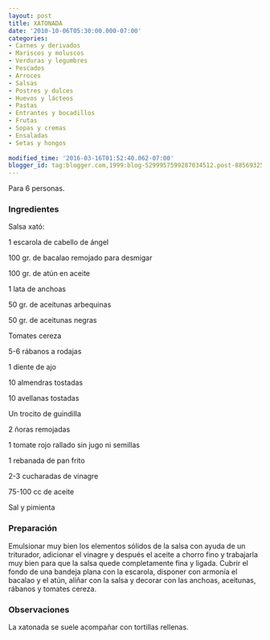 ```yaml
---
layout: post
title: XATONADA
date: '2010-10-06T05:30:00.000-07:00'
categories:
- Carnes y derivados
- Mariscos y moluscos
- Verduras y legumbres
- Pescados
- Arroces
- Salsas
- Postres y dulces
- Huevos y lácteos
- Pastas
- Entrantes y bocadillos
- Frutas
- Sopas y cremas
- Ensaladas
- Setas y hongos
 
modified_time: '2016-03-16T01:52:40.062-07:00'
blogger_id: tag:blogger.com,1999:blog-5299957599287034512.post-8856932531522228934
---
```


Para 6 personas.

<h3>Ingredientes</h3>

Salsa xató:

1 escarola de cabello de ángel

100 gr. de bacalao remojado para desmigar

100 gr. de atún en aceite

1 lata de anchoas

50 gr. de aceitunas arbequinas

50 gr. de aceitunas negras

Tomates cereza

5-6 rábanos a rodajas

1 diente de ajo

10 almendras tostadas

10 avellanas tostadas

Un trocito de guindilla

2 ñoras remojadas

1 tomate rojo rallado sin jugo ni semillas

1 rebanada de pan frito

2-3 cucharadas de vinagre

75-100 cc de aceite

Sal y pimienta

<h3>Preparación</h3>

Emulsionar muy bien los elementos sólidos de la salsa con ayuda de un triturador, adicionar el vinagre y después el aceite a chorro fino y trabajarla muy bien para que la salsa quede completamente fina y ligada. Cubrir el fondo de una bandeja plana con la escarola, disponer con armonía el bacalao y el atún, aliñar con la salsa y decorar con las anchoas, aceitunas, rábanos y tomates cereza.

<h3>Observaciones</h3>

La xatonada se suele acompañar con tortillas rellenas.

